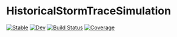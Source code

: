 # HistoricalStormTraceSimulation

[![Stable](https://img.shields.io/badge/docs-stable-blue.svg)](https://JakeGrainger.github.io/HistoricalStormTraceSimulation.jl/stable)
[![Dev](https://img.shields.io/badge/docs-dev-blue.svg)](https://JakeGrainger.github.io/HistoricalStormTraceSimulation.jl/dev)
[![Build Status](https://github.com/JakeGrainger/HistoricalStormTraceSimulation.jl/actions/workflows/CI.yml/badge.svg?branch=main)](https://github.com/JakeGrainger/HistoricalStormTraceSimulation.jl/actions/workflows/CI.yml?query=branch%3Amain)
[![Coverage](https://codecov.io/gh/JakeGrainger/HistoricalStormTraceSimulation.jl/branch/main/graph/badge.svg)](https://codecov.io/gh/JakeGrainger/HistoricalStormTraceSimulation.jl)
